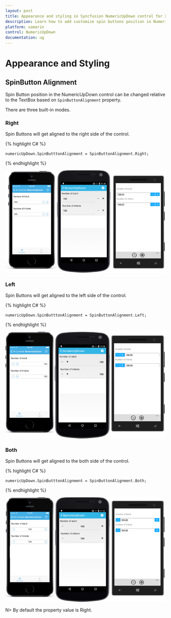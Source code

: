 ```yaml
---
layout: post
title: Appearance and styling in Syncfusion NumericUpDown control for Xamarin.Forms
description: Learn how to add customize spin buttons position in NumericUpDown.
platform: xamarin
control: NumericUpDown
documentation: ug
---
```


# Appearance and Styling

## SpinButton Alignment

Spin Button position in the NumericUpDown control can be changed relative to the TextBox based on `SpinButtonAlignment` property. 

There are three built-in modes.

### Right

Spin Buttons will get aligned to the right side of the control.

{% highlight C# %}

	numericUpDown.SpinButttonAlignment = SpinButtonAlignment.Right;

{% endhighlight %}

![](images/right.png)

### Left

Spin Buttons will get aligned to the left side of the control.

{% highlight C# %}

	numericUpDown.SpinButttonAlignment = SpinButtonAlignment.Left;

{% endhighlight %}

![](images/left.png)

### Both

Spin Buttons will get aligned to the both side of the control.

{% highlight C# %}

	numericUpDown.SpinButttonAlignment = SpinButtonAlignment.Both;

{% endhighlight %}

![](images/both.png)

N> By default the property value is Right.



